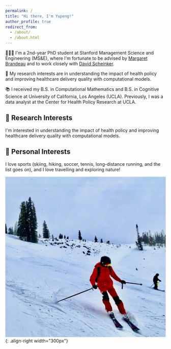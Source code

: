 ```yaml
---
permalink: /
title: "Hi there, I'm Yupeng!"
author_profile: true
redirect_from: 
  - /about/
  - /about.html
---
```


👨🏻‍💻 I'm a 2nd-year PhD student at Stanford Management Science and Engineering (MS&E), where I'm fortunate to be advised by [Margaret Brandeau](https://profiles.stanford.edu/margaret-brandeau?tab=bio) and to work closely with [David Scheinker](https://profiles.stanford.edu/david-scheinker?releaseVersion=10.9.0). 

🔬 My research interests are in understanding the impact of health policy and improving healthcare delivery quality with computational models. 

📚 I received my B.S. in Computational Mathematics and B.S. in Cognitive Science at University of California, Los Angeles (UCLA). Previously, I was a data analyst at the Center for Health Policy Research at UCLA. 

🔬 Research Interests
------
I'm interested in understanding the impact of health policy and improving healthcare delivery quality with computational models. 


🎿 Personal Interests
------
I love sports (skiing, hiking, soccer, tennis, long-distance running, and the list goes on), and I love travelling and exploring nature!  

![Ski-photo](/images/home-page.jpg){: .align-right width="300px"}  
